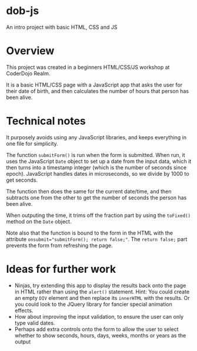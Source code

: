# dob-js
An intro project with basic HTML, CSS and JS

# Overview

This project was created in a beginners HTML/CSS/JS workshop at CoderDojo Realm.

It is a basic HTML/CSS page with a JavaScript app that asks the user for their date of birth,
and then calculates the number of hours that person has been alive.

# Technical notes

It purposely avoids using any JavaScript libraries, and keeps everything in one file for 
simplicity.

The function ```submitForm()``` is run when the form is submitted. When run, it uses the 
JavaScript ```Date``` object to set up a date from the input data, which it then turns
into a timestamp integer (which is the number of seconds since epoch). JavaScript handles
dates in microseconds, so we divide by 1000 to get seconds. 

The function then does the same for the current date/time, and then subtracts one from the
other to get the number of seconds the person has been alive.

When outputing the time, it trims off the fraction part by using the ```toFixed()``` method
on the ```Date``` object.

Note also that the function is bound to the form in the HTML with the attribute 
```onsubmit="submitForm(); return false;"```. The ```return false;``` part prevents
the form from refreshing the page.

# Ideas for further work

- Ninjas, try extending this app to display the results back onto the page in HTML rather 
than using the ```alert()``` statement. Hint: You could create an empty ```DIV``` element 
and then replace its ```innerHTML``` with the results. Or you could look to the JQuery
library for fancier special animation effects.
- How about improving the input validation, to ensure the user can only type valid dates.
- Perhaps add extra controls onto the form to allow the user to select whether to show 
  seconds, hours, days, weeks, months or years as the output

